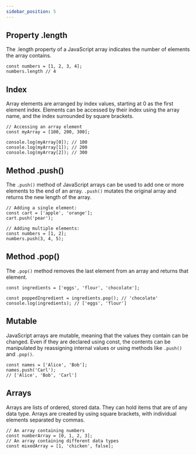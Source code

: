 ```yaml
---
sidebar_position: 5
---
```

## Property .length
The .length property of a JavaScript array indicates the number of elements the array contains.
```
const numbers = [1, 2, 3, 4];
numbers.length // 4
```
## Index
Array elements are arranged by index values, starting at 0 as the first element index. Elements can be accessed by their index using the array name, and the index surrounded by square brackets.
```
// Accessing an array element
const myArray = [100, 200, 300];

console.log(myArray[0]); // 100
console.log(myArray[1]); // 200
console.log(myArray[2]); // 300
```
## Method .push()
The `.push()` method of JavaScript arrays can be used to add one or more elements to the end of an array. `.push()` mutates the original array and returns the new length of the array.
```
// Adding a single element:
const cart = ['apple', 'orange'];
cart.push('pear'); 

// Adding multiple elements:
const numbers = [1, 2];
numbers.push(3, 4, 5);
```
## Method .pop()
The `.pop()` method removes the last element from an array and returns that element.
```
const ingredients = ['eggs', 'flour', 'chocolate'];

const poppedIngredient = ingredients.pop(); // 'chocolate'
console.log(ingredients); // ['eggs', 'flour']
```
## Mutable
JavaScript arrays are mutable, meaning that the values they contain can be changed.
Even if they are declared using const, the contents can be manipulated by reassigning internal values or using methods like `.push()` and `.pop()`.
```
const names = ['Alice', 'Bob'];
names.push('Carl');
// ['Alice', 'Bob', 'Carl']
```
## Arrays
Arrays are lists of ordered, stored data. They can hold items that are of any data type. Arrays are created by using square brackets, with individual elements separated by commas.
```
// An array containing numbers
const numberArray = [0, 1, 2, 3];
// An array containing different data types
const mixedArray = [1, 'chicken', false];
```